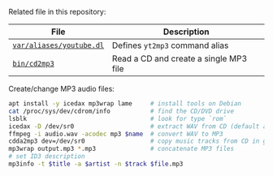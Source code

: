 Related file in this repository:

File                             | Description
---------------------------------|--------------------------------
[`var/aliases/youtube.dl`][01]   | Defines `yt2mp3` command alias
[`bin/cd2mp3`][02]               | Read a CD and create a single MP3 file


[01]: ../var/aliases/youtube-dl.sh
[02]: ../../bin/cd2mp3


Create/change MP3 audio files:

```bash
apt install -y icedax mp3wrap lame     # install tools on Debian
cat /proc/sys/dev/cdrom/info           # find the CD/DVD drive
lsblk                                  # look for type `rom`
icedax -D /dev/sr0                     # extract WAV from CD (default audio.wav)
ffmpeg -i audio.wav -acodec mp3 $name  # convert WAV to MP3
cdda2mp3 dev=/dev/sr0                  # copy music tracks from CD in given drive
mp3wrap output.mp3 *.mp3               # concatenate MP3 files
# set ID3 description
mp3info -t $title -a $artist -n $track $file.mp3
```
